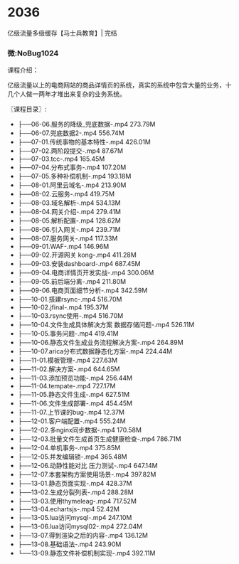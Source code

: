 # 2036
亿级流量多级缓存【马士兵教育】| 完结
### 微:NoBug1024 


课程介绍：

亿级流量以上的电商网站的商品详情页的系统，真实的系统中包含大量的业务，十几个人做一两年才堆出来复杂的业务系统。


〖课程目录〗:

- ├──06-06.服务的降级_兜底数据-.mp4  273.79M
- ├──06-07.兜底数据2-.mp4  556.74M
- ├──07-01.传统事物的基本特性-.mp4  426.01M
- ├──07-02.两阶段提交-.mp4  87.67M
- ├──07-03.tcc-.mp4  165.45M
- ├──07-04.分布式事务-.mp4  107.20M
- ├──07-05.多种补偿机制-.mp4  193.18M
- ├──08-01.阿里云域名-.mp4  213.90M
- ├──08-02.云服务-.mp4  419.75M
- ├──08-03.域名解析-.mp4  534.13M
- ├──08-04.网关介绍-.mp4  279.41M
- ├──08-05.解析配置-.mp4  128.62M
- ├──08-06.引入网关-.mp4  239.71M
- ├──08-07.服务网关-.mp4  117.33M
- ├──09-01.WAF-.mp4  146.96M
- ├──09-02.开源网关 kong-.mp4  411.28M
- ├──09-03.安装dashboard-.mp4  687.45M
- ├──09-04.电商详情页开发实战-.mp4  300.06M
- ├──09-05.前后端分离-.mp4  211.80M
- ├──09-06.电商页面细节分析-.mp4  342.59M
- ├──10-01.搭建rsync-.mp4  516.70M
- ├──10-02.jfinal-.mp4  195.37M
- ├──10-03.rsync使用-.mp4  516.70M
- ├──10-04.文件生成具体解决方案 数据存储问题-.mp4  526.11M
- ├──10-05.事务问题-.mp4  419.41M
- ├──10-06.静态文件生成业务流程解决方案-.mp4  264.89M
- ├──10-07.arica分布式数据静态化方案-.mp4  224.44M
- ├──11-01.模板管理-.mp4  227.63M
- ├──11-02.解决方案-.mp4  644.65M
- ├──11-03.添加预览功能-.mp4  256.44M
- ├──11-04.tempate-.mp4  727.17M
- ├──11-05.静态文件生成-.mp4  627.51M
- ├──11-06.文件生成部署-.mp4  454.45M
- ├──11-07.上节课的bug-.mp4  12.37M
- ├──12-01.客户端配置-.mp4  555.24M
- ├──12-02.多nginx同步数据-.mp4  170.58M
- ├──12-03.批量文件生成首页生成健康检查-.mp4  786.71M
- ├──12-04.单机事务-.mp4  375.85M
- ├──12-05.并发编辑锁-.mp4  365.48M
- ├──12-06.动静性能对比 压力测试-.mp4  647.14M
- ├──12-07.本套架构方案使用场景-.mp4  397.82M
- ├──13-01.静态页面实现-.mp4  428.37M
- ├──13-02.生成分裂列表-.mp4  288.28M
- ├──13-03.使用thymeleag-.mp4  717.52M
- ├──13-04.echartsjs-.mp4  52.42M
- ├──13-05.lua访问mysql-.mp4  247.10M
- ├──13-06.lua访问mysql02-.mp4  272.04M
- ├──13-07.得到渲染之后的内容-.mp4  136.12M
- ├──13-08.基础语法-.mp4  243.90M
- └──13-09.静态文件补偿机制实现-.mp4  392.11M
